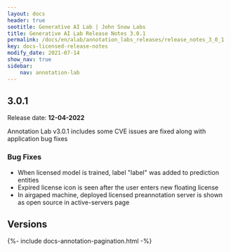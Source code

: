 ```yaml
---
layout: docs
header: true
seotitle: Generative AI Lab | John Snow Labs
title: Generative AI Lab Release Notes 3.0.1
permalink: /docs/en/alab/annotation_labs_releases/release_notes_3_0_1
key: docs-licensed-release-notes
modify_date: 2021-07-14
show_nav: true
sidebar:
    nav: annotation-lab
---
```


<div class="h3-box" markdown="1">

## 3.0.1 

Release date: **12-04-2022**

Annotation Lab v3.0.1 includes some CVE issues are fixed along with application bug fixes

### Bug Fixes 
- When licensed model is trained, label "label" was added to prediction entities
- Expired license icon is seen after the user enters new floating license
- In airgaped machine, deployed licensed preannotation server is shown as open source in active-servers page

</div><div class="prev_ver h3-box" markdown="1">

## Versions

</div>

{%- include docs-annotation-pagination.html -%}